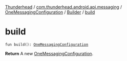 [Thunderhead](../../../index.md) / [com.thunderhead.android.api.messaging](../../index.md) / [OneMessagingConfiguration](../index.md) / [Builder](index.md) / [build](./build.md)

# build

`fun build(): `[`OneMessagingConfiguration`](../index.md)

**Return**
A new [OneMessagingConfiguration](../index.md).

